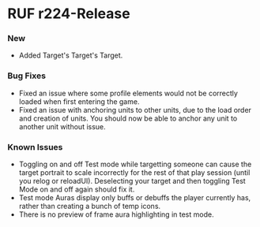 # RUF r224-Release
### New
* Added Target's Target's Target.

### Bug Fixes
* Fixed an issue where some profile elements would not be correctly loaded when first entering the game.
* Fixed an issue with anchoring units to other units, due to the load order and creation of units. You should now be able to anchor any unit to another unit without issue.

### Known Issues
* Toggling on and off Test mode while targetting someone can cause the target portrait to scale incorrectly for the rest of that play session (until you relog or reloadUI). Deselecting your target and then toggling Test Mode on and off again should fix it.
* Test mode Auras display only buffs or debuffs the player currently has, rather than creating a bunch of temp icons.
* There is no preview of frame aura highlighting in test mode.